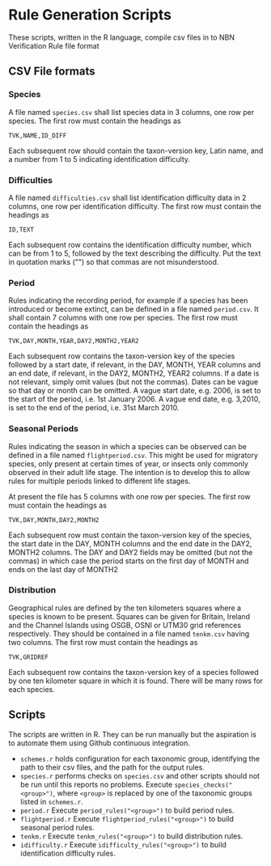 # Rule Generation Scripts

These scripts, written in the R language, compile csv files in to NBN 
Verification Rule file format

## CSV File formats
### Species
A file named `species.csv` shall list species data in 3 columns, one row per
species. The first row must contain the headings as
```
TVK,NAME,ID_DIFF
```
Each subsequent row should contain the taxon-version key, Latin name, and
a number from 1 to 5 indicating identification difficulty.

### Difficulties
A file named `difficulties.csv` shall list identification difficulty data in 
2 columns, one row per identification difficulty. The first row must contain
the headings as 
```
ID,TEXT
```
Each subsequent row contains the identification difficulty number, which
can be from 1 to 5, followed by the text describing the difficulty. Put the 
text in quotation marks ("") so that commas are not misunderstood.

### Period
Rules indicating the recording period, for example if a species has been 
introduced or become extinct, can be defined in a file named `period.csv`.
It shall contain 7 columns with one row per species. The first row must
contain the headings as
```
TVK,DAY,MONTH,YEAR,DAY2,MONTH2,YEAR2
```
Each subsequent row contains the taxon-version key of the species
followed by a start date, if relevant, in the DAY, MONTH, YEAR columns and
an end date, if relevant, in the DAY2, MONTH2, YEAR2 columns. If a date is 
not relevant, simply omit values (but not the commas). Dates can be vague
so that day or month can be omitted. A vague start date, e.g. 2006, is
set to the start of the period, i.e. 1st January 2006. A vague end date,
e.g. 3,2010, is set to the end of the period, i.e. 31st March 2010.

### Seasonal Periods
Rules indicating the season in which a species can be observed can be defined
in a file named `flightperiod.csv`. This might be used for migratory species,
only present at certain times of year, or insects only commonly observed in 
their adult life stage. The intention is to develop this to allow rules 
for multiple periods linked to different life stages. 

At present the file has 5 columns with one row per species. The first row
must contain the headings as
```
TVK,DAY,MONTH,DAY2,MONTH2
```
Each subsequent row must contain the taxon-version key of the species, the 
start date in the DAY, MONTH columns and the end date in the DAY2, MONTH2 
columns. The DAY and DAY2 fields may be omitted (but not the commas) in 
which case the period starts on the first day of MONTH and ends on the last
day of MONTH2

### Distribution
Geographical rules are defined by the ten kilometers squares where a species
is known to be present. Squares can be given for Britain, Ireland and the 
Channel Islands using OSGB, OSNI or UTM30 grid references respectively. They
should be contained in a file named `tenkm.csv` having two columns. The 
first row must contain the headings as 
```
TVK,GRIDREF
```
Each subsequent row contains the taxon-version key of a species followed by one 
ten kilometer square in which it is found. There will be many rows for each 
species.

## Scripts
The scripts are written in R. They can be run manually but the aspiration
is to automate them using Github continuous integration.

* `schemes.r` holds configuration for each taxonomic group, identifying
the path to their csv files, and the path for the output rules.
* `species.r` performs checks on `species.csv` and other scripts should
not be run until this reports no problems. Execute `species_checks("<group>")`,
where `<group>` is replaced by one of the taxonomic groups listed in 
`schemes.r`.
* `period.r` Execute `period_rules("<group>")` to build period rules.
* `flightperiod.r` Execute `flightperiod_rules("<group>")` to build seasonal 
period rules.
* `tenkm.r` Execute `tenkm_rules("<group>")` to build distribution rules.
* `idifficulty.r` Execute `idifficulty_rules("<group>")` to build 
identification difficulty rules.

